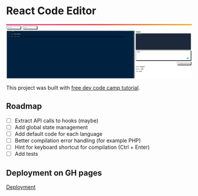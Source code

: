 # React Code Editor

![](README_IMG.png)

This project was built with [free dev code camp tutorial](https://www.freecodecamp.org/news/how-to-build-react-based-code-editor/).

## Roadmap

- [ ] Extract API calls to hooks (maybe)
- [ ] Add global state management
- [ ] Add default code for each language
- [ ] Better compilation error handling (for example PHP)
- [ ] Hint for keyboard shortcut for compilation (Ctrl + Enter)
- [ ] Add tests

## Deployment on GH pages

[Deployment](https://vladislavs-poznaks.github.io/react-code-editor/)

